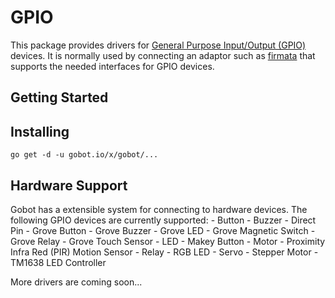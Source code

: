 # GPIO

This package provides drivers for [General Purpose Input/Output (GPIO)](https://en.wikipedia.org/wiki/General_Purpose_Input/Output) devices. It is normally used by connecting an adaptor such as [firmata](https://gobot.io/x/gobot/platforms/firmata) that supports the needed interfaces for GPIO devices.

## Getting Started

## Installing
```
go get -d -u gobot.io/x/gobot/...
```

## Hardware Support
Gobot has a extensible system for connecting to hardware devices. The following GPIO devices are currently supported:
	- Button
	- Buzzer
	- Direct Pin
	- Grove Button
	- Grove Buzzer
	- Grove LED
	- Grove Magnetic Switch
	- Grove Relay
	- Grove Touch Sensor
	- LED
	- Makey Button
	- Motor
	- Proximity Infra Red (PIR) Motion Sensor
	- Relay
	- RGB LED
	- Servo
	- Stepper Motor
	- TM1638 LED Controller

More drivers are coming soon...
